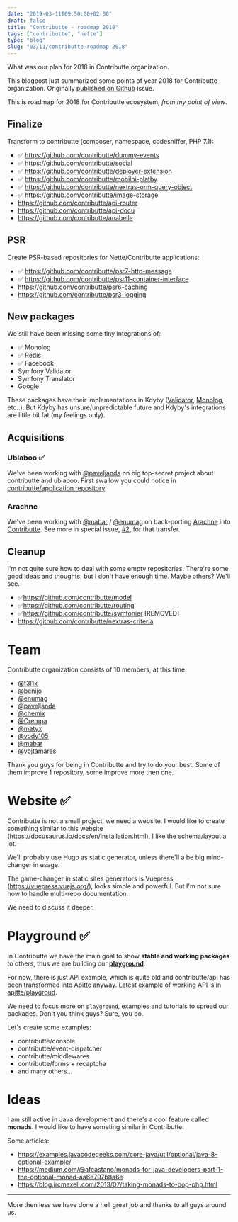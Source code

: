 ```yaml
---
date: "2019-03-11T09:50:00+02:00"
draft: false
title: "Contributte - roadmap 2018"
tags: ["contributte", "nette"]
type: "blog"
slug: "03/11/contributte-roadmap-2018"
---
```


What was our plan for 2018 in Contributte organization.

<!--more-->

<p class="alert alert-warning">This blogpost just summarized some points of year 2018 for Contributte organization. Originally <a href="https://github.com/contributte/contributte/issues/3">published on Github</a> issue.</p>

This is roadmap for 2018 for Contributte ecosystem, *from my point of view*.

## Finalize

Transform to contributte (composer, namespace, codesniffer, PHP 7.1):

- ✅ https://github.com/contributte/dummy-events
- ✅ https://github.com/contributte/social
- ✅ https://github.com/contributte/deployer-extension
- ✅ https://github.com/contributte/mobilni-platby
- ✅ https://github.com/contributte/nextras-orm-query-object
- ✅ https://github.com/contributte/image-storage
- https://github.com/contributte/api-router
- https://github.com/contributte/api-docu
- https://github.com/contributte/anabelle

## PSR

Create PSR-based repositories for Nette/Contributte applications:

- ✅ https://github.com/contributte/psr7-http-message
- ✅ https://github.com/contributte/psr11-container-interface
- https://github.com/contributte/psr6-caching
- https://github.com/contributte/psr3-logging

## New packages

We still have been missing some tiny integrations of:

- ✅ Monolog
- ✅ Redis
- ✅ Facebook
- Symfony Validator
- Symfony Translator
- Google

These packages have their implementations in Kdyby ([Validator](https://github.com/Kdyby/Validator), [Monolog](https://github.com/Kdyby/Monolog), etc..). But Kdyby has unsure/unpredictable future and Kdyby's integrations are little bit fat (my feelings only).

## Acquisitions

### Ublaboo ✅

We've been working with [@paveljanda](https://github.com/paveljanda) on big top-secret project about contributte and ublaboo. First swallow you could notice in [contributte/application repository](https://github.com/contributte/application/pull/12).

### Arachne

We've been working with [@mabar](https://github.com/mabar) / [@enumag](https://github.com/enumag) on back-porting [Arachne](https://github.com/arachne) into [Contributte](https://github.com/contributte).
See more in special issue, [#2](https://github.com/contributte/contributte/issues/2), for that transfer.

## Cleanup

I'm not quite sure how to deal with some empty repositories. There're some good ideas and thoughts, but I don't have enough time. Maybe others? We'll see.

- ✅https://github.com/contributte/model
- ✅https://github.com/contributte/routing
- ✅https://github.com/contributte/symfonier [REMOVED]
- https://github.com/contributte/nextras-criteria

# Team

Contributte organization consists of 10 members, at this time.

- [@f3l1x](https://github.com/f3l1x)
- [@benijo](https://github.com/benijo)
- [@enumag](https://github.com/enumag)
- [@paveljanda](https://github.com/paveljanda)
- [@chemix](https://github.com/chemix)
- [@Crempa](https://github.com/crempa)
- [@matyx](https://github.com/matyx)
- [@vody105](https://github.com/vody105)
- [@mabar](https://github.com/mabar)
- [@vojtamares](https://github.com/vojtamares)

Thank you guys for being in Contributte and try to do your best. Some of them improve 1 repository, some improve more then one.

# Website ✅

Contributte is not a small project, we need a website. I would like to create something similar to this website (https://docusaurus.io/docs/en/installation.html), I like the schema/layout a lot.

We'll probably use Hugo as static generator, unless there'll a be big mind-changer in usage.

The game-changer in static sites generators is Vuepress (https://vuepress.vuejs.org/), looks simple and powerful. But I'm not sure how to handle multi-repo documentation.

We need to discuss it deeper.

# Playground ✅

In Contributte we have the main goal to show **stable and working packages** to others, thus we are building our [**playground**](https://github.com/contributte/playground).

For now, there is just API example, which is quite old and contributte/api has been transformed into Apitte anyway. Latest example of working API is in [apitte/playgroud](https://github.com/apitte/playground).

We need to focus more on `playground`, examples and tutorials to spread our packages. Don't you think guys? Sure, you do.

Let's create some examples:

- contributte/console
- contributte/event-dispatcher
- contributte/middlewares
- contributte/forms + recaptcha
- and many others...

# Ideas

I am still active in Java development and there's a cool feature called **monads**. I would like to have someting similar in Contributte.

Some articles:

- https://examples.javacodegeeks.com/core-java/util/optional/java-8-optional-example/
- https://medium.com/@afcastano/monads-for-java-developers-part-1-the-optional-monad-aa6e797b8a6e
- https://blog.ircmaxell.com/2013/07/taking-monads-to-oop-php.html

----

More then less we have done a hell great job and thanks to all guys around us.
